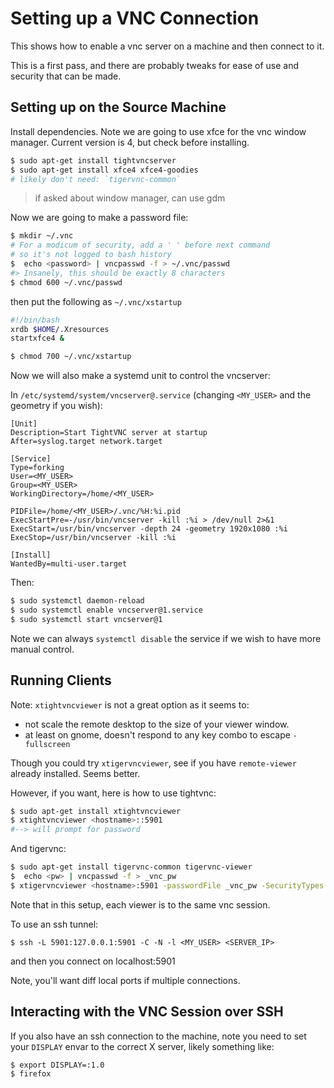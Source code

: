 # Setting up a VNC Connection

This shows how to enable a vnc server on a machine and then connect to it.

This is a first pass, and there are probably tweaks for ease of use and security that can be made.


## Setting up on the Source Machine

Install dependencies. Note we are going to use xfce for the vnc window manager. Current version is 4, but check before installing.

```sh
$ sudo apt-get install tightvncserver
$ sudo apt-get install xfce4 xfce4-goodies
# likely don't need: `tigervnc-common`
```

> if asked about window manager, can use gdm

Now we are going to make a password file:

```sh
$ mkdir ~/.vnc
# For a modicum of security, add a ' ' before next command
# so it's not logged to bash history
$  echo <password> | vncpasswd -f > ~/.vnc/passwd
#> Insanely, this should be exactly 8 characters
$ chmod 600 ~/.vnc/passwd
```

then put the following as `~/.vnc/xstartup`

```sh
#!/bin/bash
xrdb $HOME/.Xresources
startxfce4 &
```

```sh
$ chmod 700 ~/.vnc/xstartup
```

Now we will also make a systemd unit to control the vncserver:

In `/etc/systemd/system/vncserver@.service` (changing `<MY_USER>` and the geometry if you wish):

```
[Unit]
Description=Start TightVNC server at startup
After=syslog.target network.target

[Service]
Type=forking
User=<MY_USER>
Group=<MY_USER>
WorkingDirectory=/home/<MY_USER>

PIDFile=/home/<MY_USER>/.vnc/%H:%i.pid
ExecStartPre=-/usr/bin/vncserver -kill :%i > /dev/null 2>&1
ExecStart=/usr/bin/vncserver -depth 24 -geometry 1920x1080 :%i
ExecStop=/usr/bin/vncserver -kill :%i

[Install]
WantedBy=multi-user.target
```

Then:

```sh
$ sudo systemctl daemon-reload
$ sudo systemctl enable vncserver@1.service
$ sudo systemctl start vncserver@1
```

Note we can always `systemctl disable` the service if we wish to have more manual control.

## Running Clients

Note: `xtightvncviewer` is not a great option as it seems to:

* not scale the remote desktop to the size of your viewer window.
* at least on gnome, doesn't respond to any key combo to escape `-fullscreen`

Though you could try `xtigervncviewer`, see if you have `remote-viewer` already installed. Seems better.

However, if you want, here is how to use tightvnc:

```sh
$ sudo apt-get install xtightvncviewer
$ xtightvncviewer <hostname>::5901
#--> will prompt for password
```

And tigervnc:

```sh
$ sudo apt-get install tigervnc-common tigervnc-viewer
$  echo <pw> | vncpasswd -f > _vnc_pw
$ xtigervncviewer <hostname>:5901 -passwordFile _vnc_pw -SecurityTypes VncAuth
```

Note that in this setup, each viewer is to the same vnc session.

To use an ssh tunnel:

```
$ ssh -L 5901:127.0.0.1:5901 -C -N -l <MY_USER> <SERVER_IP>
```

and then you connect on localhost:5901

Note, you'll want diff local ports if multiple connections.


## Interacting with the VNC Session over SSH

If you also have an ssh connection to the machine, note you need
to set your `DISPLAY` envar to the correct X server, likely something
like:

```
$ export DISPLAY=:1.0
$ firefox
```


